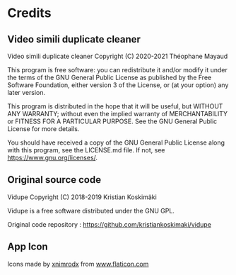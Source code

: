 # Credits

## Video simili duplicate cleaner

Video simili duplicate cleaner Copyright (C) 2020-2021 Théophane Mayaud

This program is free software: you can redistribute it and/or modify
it under the terms of the GNU General Public License as published by
the Free Software Foundation, either version 3 of the License, or
(at your option) any later version.

This program is distributed in the hope that it will be useful,
but WITHOUT ANY WARRANTY; without even the implied warranty of
MERCHANTABILITY or FITNESS FOR A PARTICULAR PURPOSE.  See the
GNU General Public License for more details.

You should have received a copy of the GNU General Public License
along with this program, see the LICENSE.md file.  If not, see <https://www.gnu.org/licenses/>.

## Original source code

Vidupe Copyright (C) 2018-2019 Kristian Koskimäki

Vidupe is a free software distributed under the GNU GPL.

Original code repository : https://github.com/kristiankoskimaki/vidupe  

## App Icon

Icons made by <a href="https://www.flaticon.com/authors/xnimrodx" title="xnimrodx">xnimrodx</a> from <a href="https://www.flaticon.com/" title="Flaticon">www.flaticon.com</a>
